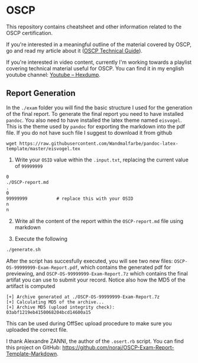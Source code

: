 # OSCP

This repository contains cheatsheet and other information related to the OSCP certification. 

If you're interested in a meaningful outline of the material covered
by OSCP, go and read my article about it ([OSCP Technical Guide](https://blog.leonardotamiano.xyz/tech/oscp-technical-guide/)). 

If you're interested in video content, currently I'm working towards a playlist covering technical material useful for OSCP. You can find it in my english youtube channel: [Youtube – Hexdump](https://www.youtube.com/@hexdump1337).

## Report Generation

In the `./exam` folder you will find the basic structure I used for the generation of the final report. To generate the final report you need to have installed `pandoc`. You also need to have installed the latex theme named `eisvogel`. This is the theme used by `pandoc` for exporting the markdown into the pdf file. If you do not have such file I suggest to download it from github

```
wget https://raw.githubusercontent.com/Wandmalfarbe/pandoc-latex-template/master/eisvogel.tex
```

1. Write your `OSID` value within the `.input.txt`, replacing the current value of `99999999`

```txt
0
./OSCP-report.md
.
0
99999999           # replace this with your OSID
n
n
```

2. Write all the content of the report within the `OSCP-report.md` file using markdown

3. Execute the following

```sh
./generate.sh
```

After the script has succesfully executed, you will see two new files:
`OSCP-OS-99999999-Exam-Report.pdf`, which contains the generated pdf
for previewing, and `OSCP-OS-99999999-Exam-Report.7z` which contains
the final artifat you can use to submit your record. Notice also how
the MD5 of the artifact is computed

```
[+] Archive generated at ./OSCP-OS-99999999-Exam-Report.7z
[+] Calculating MD5 of the archive...
[+] Archive MD5 (upload integrity check): 03abf1219eb4150068204bcd14600a15
```

This can be used during OffSec upload procedure to make sure you uploaded the correct file.

I thank Alexandre ZANNI, the author of the `.osert.rb` script. You can
find this project on GitHub: https://github.com/noraj/OSCP-Exam-Report-Template-Markdown.

  
